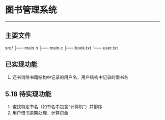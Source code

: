 # 图书管理系统

---

## 主要文件

src/
├── main.h
├── main.c
├── book.txt
└── user.txt

## 已实现功能

1. 还书消除书籍结构中记录的用户名，用户结构中记录的借书名

## 5.18 待实现功能

1. 查找特定书名（如书名中包含“计算机”）并排序
2. 用户借书逾期处理，计算罚金

